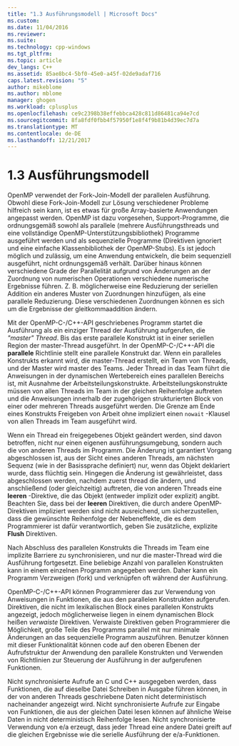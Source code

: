 ```yaml
---
title: "1.3 Ausführungsmodell | Microsoft Docs"
ms.custom: 
ms.date: 11/04/2016
ms.reviewer: 
ms.suite: 
ms.technology: cpp-windows
ms.tgt_pltfrm: 
ms.topic: article
dev_langs: C++
ms.assetid: 85ae8bc4-5bf0-45e0-a45f-02de9adaf716
caps.latest.revision: "5"
author: mikeblome
ms.author: mblome
manager: ghogen
ms.workload: cplusplus
ms.openlocfilehash: ce9c2398b38effebbca428c811d86481ca94e7cd
ms.sourcegitcommit: 8fa8fdf0fbb4f57950f1e8f4f9b81b4d39ec7d7a
ms.translationtype: MT
ms.contentlocale: de-DE
ms.lasthandoff: 12/21/2017
---
```

# <a name="13-execution-model"></a>1.3 Ausführungsmodell
OpenMP verwendet der Fork-Join-Modell der parallelen Ausführung. Obwohl diese Fork-Join-Modell zur Lösung verschiedener Probleme hilfreich sein kann, ist es etwas für große Array-basierte Anwendungen angepasst werden. OpenMP ist dazu vorgesehen, Support-Programme, die ordnungsgemäß sowohl als parallele (mehrere Ausführungsthreads und eine vollständige OpenMP-Unterstützungsbibliothek) Programme ausgeführt werden und als sequenzielle Programme (Direktiven ignoriert und eine einfache Klassenbibliothek der OpenMP-Stubs). Es ist jedoch möglich und zulässig, um eine Anwendung entwickeln, die beim sequenziell ausgeführt, nicht ordnungsgemäß verhält. Darüber hinaus können verschiedene Grade der Parallelität aufgrund von Änderungen an der Zuordnung von numerischen Operationen verschiedene numerische Ergebnisse führen. Z. B. möglicherweise eine Reduzierung der seriellen Addition ein anderes Muster von Zuordnungen hinzufügen, als eine parallele Reduzierung. Diese verschiedenen Zuordnungen können es sich um die Ergebnisse der gleitkommaaddition ändern.  
  
 Mit der OpenMP-C-/C++-API geschriebenes Programm startet die Ausführung als ein einziger Thread der Ausführung aufgerufen, die *"master" Thread*. Bis das erste parallele Konstrukt ist in einer seriellen Region der master-Thread ausgeführt. In der OpenMP-C-/C++-API die **parallele** Richtlinie stellt eine parallele Konstrukt dar. Wenn ein paralleles Konstrukts erkannt wird, die master-Thread erstellt, ein Team von Threads, und der Master wird master des Teams. Jeder Thread in das Team führt die Anweisungen in der dynamischen Wertebereich eines parallelen Bereichs ist, mit Ausnahme der Arbeitsteilungskonstrukte. Arbeitsteilungskonstrukte müssen von allen Threads im Team in der gleichen Reihenfolge auftreten und die Anweisungen innerhalb der zugehörigen strukturierten Block von einer oder mehreren Threads ausgeführt werden. Die Grenze am Ende eines Konstrukts Freigeben von Arbeit ohne impliziert einen `nowait` -Klausel von allen Threads im Team ausgeführt wird.  
  
 Wenn ein Thread ein freigegebenes Objekt geändert werden, sind davon betroffen, nicht nur einen eigenen ausführungsumgebung, sondern auch die von anderen Threads im Programm. Die Änderung ist garantiert Vorgang abgeschlossen ist, aus der Sicht eines anderen Threads, am nächsten Sequenz (wie in der Basissprache definiert) nur, wenn das Objekt deklariert wurde, dass flüchtig sein. Hingegen die Änderung ist gewährleistet, dass abgeschlossen werden, nachdem zuerst thread die ändern, und anschließend (oder gleichzeitig) auftreten, die von anderen Threads eine **leeren** -Direktive, die das Objekt (entweder implizit oder explizit) angibt. Beachten Sie, dass bei der **leeren** Direktiven, die durch andere OpenMP-Direktiven impliziert werden sind nicht ausreichend, um sicherzustellen, dass die gewünschte Reihenfolge der Nebeneffekte, die es dem Programmierer ist dafür verantwortlich, geben Sie zusätzliche, explizite  **Flush** Direktiven.  
  
 Nach Abschluss des parallelen Konstrukts die Threads im Team eine implizite Barriere zu synchronisieren, und nur die master-Thread wird die Ausführung fortgesetzt. Eine beliebige Anzahl von parallelen Konstrukten kann in einem einzelnen Programm angegeben werden. Daher kann ein Programm Verzweigen (fork) und verknüpfen oft während der Ausführung.  
  
 OpenMP-C-/C++-API können Programmierer das zur Verwendung von Anweisungen in Funktionen, die aus den parallelen Konstrukten aufgerufen. Direktiven, die nicht im lexikalischen Block eines parallelen Konstrukts angezeigt, jedoch möglicherweise liegen in einem dynamischen Block heißen *verwaiste* Direktiven. Verwaiste Direktiven geben Programmierer die Möglichkeit, große Teile des Programms parallel mit nur minimale Änderungen an das sequenzielle Programm auszuführen. Benutzer können mit dieser Funktionalität können code auf den oberen Ebenen der Aufrufstruktur der Anwendung den parallele Konstrukten und Verwenden von Richtlinien zur Steuerung der Ausführung in der aufgerufenen Funktionen.  
  
 Nicht synchronisierte Aufrufe an C und C++ ausgegeben werden, dass Funktionen, die auf dieselbe Datei Schreiben in Ausgabe führen können, in der von anderen Threads geschriebene Daten nicht deterministisch nacheinander angezeigt wird. Nicht synchronisierte Aufrufe zur Eingabe von Funktionen, die aus der gleichen Datei lesen können auf ähnliche Weise Daten in nicht deterministisch Reihenfolge lesen. Nicht synchronisierte Verwendung von e/a erzeugt, dass jeder Thread eine andere Datei greift auf die gleichen Ergebnisse wie die serielle Ausführung der e/a-Funktionen.